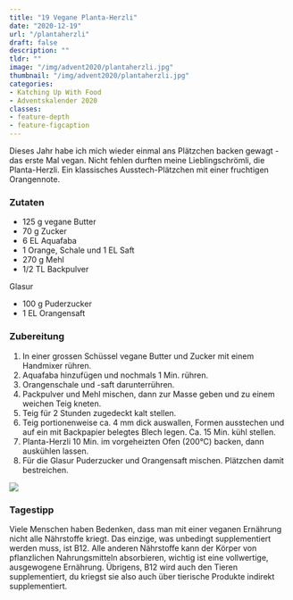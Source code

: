 ```yaml
---
title: "19 Vegane Planta-Herzli"
date: "2020-12-19"
url: "/plantaherzli"
draft: false
description: ""
tldr: ""
image: "/img/advent2020/plantaherzli.jpg"
thumbnail: "/img/advent2020/plantaherzli.jpg"
categories:
- Katching Up With Food
- Adventskalender 2020
classes: 
- feature-depth
- feature-figcaption
---
```

Dieses Jahr habe ich mich wieder einmal ans Plätzchen backen gewagt - das erste Mal vegan. Nicht fehlen durften meine Lieblingschrömli, die Planta-Herzli. Ein klassisches Ausstech-Plätzchen mit einer fruchtigen Orangennote.

<!--more-->

### Zutaten

- 125 g vegane Butter
- 70 g Zucker
- 6 EL Aquafaba
- 1 Orange, Schale und 1 EL Saft
- 270 g Mehl
- 1/2 TL Backpulver

Glasur
- 100 g Puderzucker
- 1 EL Orangensaft


### Zubereitung

1. In einer grossen Schüssel vegane Butter und Zucker mit einem Handmixer rühren.
2. Aquafaba hinzufügen und nochmals 1 Min. rühren.
3. Orangenschale und -saft darunterrühren.
4. Packpulver und Mehl mischen, dann zur Masse geben und zu einem weichen Teig kneten.
5. Teig für 2 Stunden zugedeckt kalt stellen.
6. Teig portionenweise ca. 4 mm dick auswallen, Formen ausstechen und auf ein mit Backpapier belegtes Blech legen. Ca. 15 Min. kühl stellen.
7. Planta-Herzli 10 Min. im vorgeheizten Ofen (200°C) backen, dann auskühlen lassen.
8. Für die Glasur Puderzucker und Orangensaft mischen. Plätzchen damit bestreichen.

![](/img/advent2020/plantaherzli.jpg)

### Tagestipp

Viele Menschen haben Bedenken, dass man mit einer veganen Ernährung nicht alle Nährstoffe kriegt. Das einzige, was unbedingt supplementiert werden muss, ist B12. Alle anderen Nährstoffe kann der Körper von pflanzlichen Nahrungsmitteln absorbieren, wichtig ist eine vollwertige, ausgewogene Ernährung. Übrigens, B12 wird auch den Tieren supplementiert, du kriegst sie also auch über tierische Produkte indirekt supplementiert.